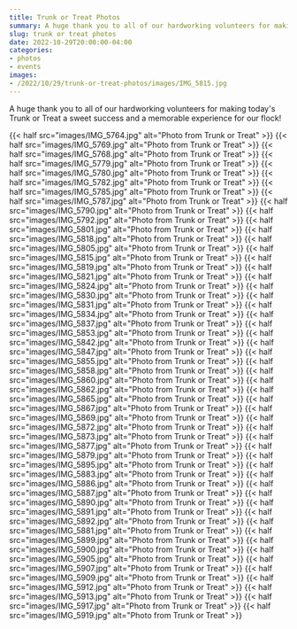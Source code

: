 ```yaml
--- 
title: Trunk or Treat Photos
summary: A huge thank you to all of our hardworking volunteers for making Trunk or Treat successful!
slug: trunk or treat photos
date: 2022-10-29T20:00:00-04:00
categories:
- photos
- events
images: 
- /2022/10/29/trunk-or-treat-photos/images/IMG_5815.jpg
---
```


A huge thank you to all of our hardworking volunteers for making today's Trunk or Treat a sweet success and a memorable experience for our flock!

{{< half src="images/IMG_5764.jpg" alt="Photo from Trunk or Treat" >}}
{{< half src="images/IMG_5769.jpg" alt="Photo from Trunk or Treat" >}}
{{< half src="images/IMG_5768.jpg" alt="Photo from Trunk or Treat" >}}
{{< half src="images/IMG_5779.jpg" alt="Photo from Trunk or Treat" >}}
{{< half src="images/IMG_5780.jpg" alt="Photo from Trunk or Treat" >}}
{{< half src="images/IMG_5782.jpg" alt="Photo from Trunk or Treat" >}}
{{< half src="images/IMG_5785.jpg" alt="Photo from Trunk or Treat" >}}
{{< half src="images/IMG_5787.jpg" alt="Photo from Trunk or Treat" >}}
{{< half src="images/IMG_5790.jpg" alt="Photo from Trunk or Treat" >}}
{{< half src="images/IMG_5792.jpg" alt="Photo from Trunk or Treat" >}}
{{< half src="images/IMG_5801.jpg" alt="Photo from Trunk or Treat" >}}
{{< half src="images/IMG_5818.jpg" alt="Photo from Trunk or Treat" >}}
{{< half src="images/IMG_5805.jpg" alt="Photo from Trunk or Treat" >}}
{{< half src="images/IMG_5815.jpg" alt="Photo from Trunk or Treat" >}}
{{< half src="images/IMG_5819.jpg" alt="Photo from Trunk or Treat" >}}
{{< half src="images/IMG_5821.jpg" alt="Photo from Trunk or Treat" >}}
{{< half src="images/IMG_5824.jpg" alt="Photo from Trunk or Treat" >}}
{{< half src="images/IMG_5830.jpg" alt="Photo from Trunk or Treat" >}}
{{< half src="images/IMG_5831.jpg" alt="Photo from Trunk or Treat" >}}
{{< half src="images/IMG_5834.jpg" alt="Photo from Trunk or Treat" >}}
{{< half src="images/IMG_5837.jpg" alt="Photo from Trunk or Treat" >}}
{{< half src="images/IMG_5853.jpg" alt="Photo from Trunk or Treat" >}}
{{< half src="images/IMG_5842.jpg" alt="Photo from Trunk or Treat" >}}
{{< half src="images/IMG_5847.jpg" alt="Photo from Trunk or Treat" >}}
{{< half src="images/IMG_5855.jpg" alt="Photo from Trunk or Treat" >}}
{{< half src="images/IMG_5858.jpg" alt="Photo from Trunk or Treat" >}}
{{< half src="images/IMG_5860.jpg" alt="Photo from Trunk or Treat" >}}
{{< half src="images/IMG_5862.jpg" alt="Photo from Trunk or Treat" >}}
{{< half src="images/IMG_5865.jpg" alt="Photo from Trunk or Treat" >}}
{{< half src="images/IMG_5867.jpg" alt="Photo from Trunk or Treat" >}}
{{< half src="images/IMG_5869.jpg" alt="Photo from Trunk or Treat" >}}
{{< half src="images/IMG_5872.jpg" alt="Photo from Trunk or Treat" >}}
{{< half src="images/IMG_5873.jpg" alt="Photo from Trunk or Treat" >}}
{{< half src="images/IMG_5877.jpg" alt="Photo from Trunk or Treat" >}}
{{< half src="images/IMG_5879.jpg" alt="Photo from Trunk or Treat" >}}
{{< half src="images/IMG_5895.jpg" alt="Photo from Trunk or Treat" >}}
{{< half src="images/IMG_5883.jpg" alt="Photo from Trunk or Treat" >}}
{{< half src="images/IMG_5886.jpg" alt="Photo from Trunk or Treat" >}}
{{< half src="images/IMG_5887.jpg" alt="Photo from Trunk or Treat" >}}
{{< half src="images/IMG_5890.jpg" alt="Photo from Trunk or Treat" >}}
{{< half src="images/IMG_5891.jpg" alt="Photo from Trunk or Treat" >}}
{{< half src="images/IMG_5892.jpg" alt="Photo from Trunk or Treat" >}}
{{< half src="images/IMG_5881.jpg" alt="Photo from Trunk or Treat" >}}
{{< half src="images/IMG_5899.jpg" alt="Photo from Trunk or Treat" >}}
{{< half src="images/IMG_5900.jpg" alt="Photo from Trunk or Treat" >}}
{{< half src="images/IMG_5905.jpg" alt="Photo from Trunk or Treat" >}}
{{< half src="images/IMG_5907.jpg" alt="Photo from Trunk or Treat" >}}
{{< half src="images/IMG_5909.jpg" alt="Photo from Trunk or Treat" >}}
{{< half src="images/IMG_5912.jpg" alt="Photo from Trunk or Treat" >}}
{{< half src="images/IMG_5913.jpg" alt="Photo from Trunk or Treat" >}}
{{< half src="images/IMG_5917.jpg" alt="Photo from Trunk or Treat" >}}
{{< half src="images/IMG_5919.jpg" alt="Photo from Trunk or Treat" >}}